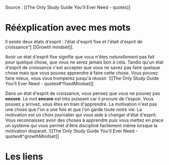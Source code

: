 Source : [[The Only Study Guide You'll Ever Need - quotes]]
# Rééxplication avec mes mots
Il existe deux états d'esprit : l'état d'esprit fixe et l'était d'esprit de croissance^[ [[Growth mindset]].

Avoir un état d'esprit fixe signifie que vous n'êtes *naturellement* pas fait pour quelque chose, que vous ne serez jamais bon à cela. Tandis qu'un état d'esprit de croissance c'est accepter que vous ne savez pas faire quelque chose mais que vous pouvez apprendre à faire cette chose. Vous pouvez faire mieux, vous vous tromperez jusqu'à réussir.
![[The Only Study Guide You'll Ever Need - quotes#^fixedMindset]]

Dans un état d'esprit de croissance, vous pensez que vous ne pouvez pas  **encore**. Le mot **encore** est très puissant car il procure de l'espoir. Vous pouvez y arrivez, vous êtes en train d'apprendre. La motivation n'est pas une chose que l'on a une fois et que l'on garde toute notre vie. La motivation est un choix journalier qui vous aide à changer d'état d'esprit. Vous reconnaissez avoir des choses à apprendre puis vous mettez en place un système qui vous permet d'être discipliné facilement même lorsque la motivation disparait.
![[The Only Study Guide You'll Ever Need - quotes#^growthMindset]]
# Les liens
